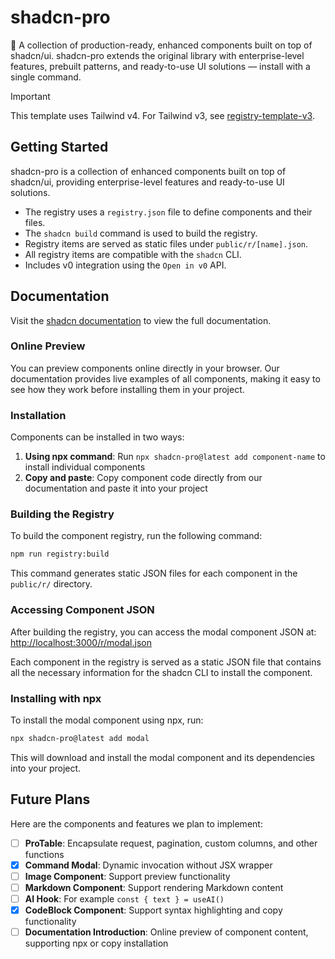 # shadcn-pro

🚀 A collection of production-ready, enhanced components built on top of shadcn/ui. shadcn-pro extends the original library with enterprise-level features, prebuilt patterns, and ready-to-use UI solutions — install with a single command.

> [!IMPORTANT]  
> This template uses Tailwind v4. For Tailwind v3, see [registry-template-v3](https://github.com/shadcn-ui/registry-template-v3).

## Getting Started

shadcn-pro is a collection of enhanced components built on top of shadcn/ui, providing enterprise-level features and ready-to-use UI solutions.

- The registry uses a `registry.json` file to define components and their files.
- The `shadcn build` command is used to build the registry.
- Registry items are served as static files under `public/r/[name].json`.
- All registry items are compatible with the `shadcn` CLI.
- Includes v0 integration using the `Open in v0` API.

## Documentation

Visit the [shadcn documentation](https://ui.shadcn.com/docs/registry) to view the full documentation.

### Online Preview

You can preview components online directly in your browser. Our documentation provides live examples of all components, making it easy to see how they work before installing them in your project.

### Installation

Components can be installed in two ways:

1. **Using npx command**: Run `npx shadcn-pro@latest add component-name` to install individual components
2. **Copy and paste**: Copy component code directly from our documentation and paste it into your project

### Building the Registry

To build the component registry, run the following command:

```bash
npm run registry:build
```

This command generates static JSON files for each component in the `public/r/` directory.

### Accessing Component JSON

After building the registry, you can access the modal component JSON at:
[http://localhost:3000/r/modal.json](http://localhost:3000/r/modal.json)

Each component in the registry is served as a static JSON file that contains all the necessary information for the shadcn CLI to install the component.

### Installing with npx

To install the modal component using npx, run:

```bash
npx shadcn-pro@latest add modal
```

This will download and install the modal component and its dependencies into your project.

## Future Plans

Here are the components and features we plan to implement:

- [ ] **ProTable**: Encapsulate request, pagination, custom columns, and other functions
- [x] **Command Modal**: Dynamic invocation without JSX wrapper
- [ ] **Image Component**: Support preview functionality
- [ ] **Markdown Component**: Support rendering Markdown content
- [ ] **AI Hook**: For example `const { text } = useAI()`
- [x] **CodeBlock Component**: Support syntax highlighting and copy functionality
- [ ] **Documentation Introduction**: Online preview of component content, supporting npx or copy installation

